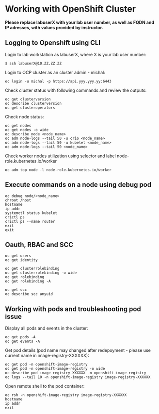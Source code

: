 # Working with OpenShift Cluster

**Please replace labuserX with your lab user number, as well as FQDN and IP adresses, with values provided by instructor.**

## Logging to Openshift using CLI

Login to lab workstation as labuserX, where X is your lab user number:
```
$ ssh labuserX@10.ZZ.ZZ.ZZ
```

Login to OCP cluster as an cluster admin - michal:
```
oc login -u michal -p https://api.yyy.yyy.yy:6443
```

Check cluster status with following commands and review the outputs:
```
oc get clusterversion
oc describe clusterversion
oc get clusteroperators
```

Check node status:
```
oc get nodes
oc get nodes -o wide
oc describe node <node_name>
oc adm node-logs --tail 50 -u crio <node_name>
oc adm node-logs --tail 50 -u kubelet <node_name>
oc adm node-logs --tail 50 <node_name>
```

Check worker nodes utilization using selector and label node-role.kubernetes.io/worker
```
oc adm top node -l node-role.kubernetes.io/worker

```

## Execute commands on a node using debug pod

```
oc debug node/<node_name>
chroot /host
hostname
ip addr
systemctl status kubelet
crictl ps
crictl ps --name router
exit
exit
```

## Oauth, RBAC and SCC

```
oc get users
oc get identity

oc get clusterrolebinding
oc get clusterrolebinding -o wide
oc get rolebinding
oc get rolebinding -A

oc get scc
oc describe scc anyuid
```

## Working with pods and troubleshooting pod issue

Display all pods and events in the cluster:
```
oc get pods -A
oc get events -A
```

Get pod details (pod name may changed after redepoyment - please use current name in image-registry-XXXXXX):
```
oc get pod -n openshift-image-registry
oc get pod -n openshift-image-registry -o wide
oc describe pod image-registry-XXXXXX -n openshift-image-registry
oc logs --tail 10 -n openshift-image-registry image-registry-XXXXXX
```

Open remote shell to the pod container:
```
oc rsh -n openshift-image-registry image-registry-XXXXXX
hostname
ip addr
exit

```
